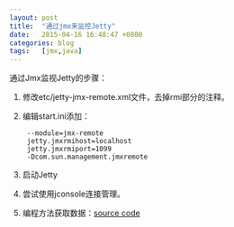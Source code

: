 ```yaml
---
layout: post
title:  "通过jmx来监控Jetty"
date:   2015-04-16 16:48:47 +0800
categories: blog
tags:   [jmx,java]
---
```

通过Jmx监视Jetty的步骤：

1. 修改etc/jetty-jmx-remote.xml文件，去掉rmi部分的注释。
2. 编辑start.ini添加：

        --module=jmx-remote
        jetty.jmxrmihost=localhost
        jetty.jmxrmiport=1099
        -Dcom.sun.management.jmxremote

3. 启动Jetty
4. 尝试使用jconsole连接管理。
5. 编程方法获取数据：[source code](https://github.com/snowyxx/MyTest/tree/master/monitor_jetty_by_jmx)